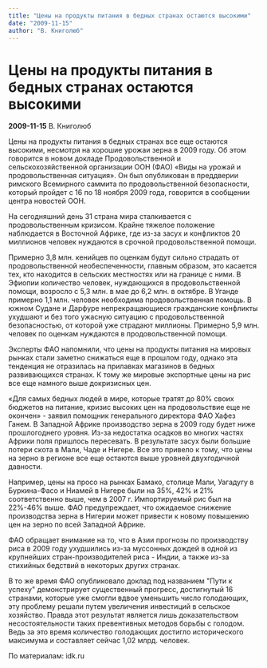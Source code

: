 ```yaml
---
title: "Цены на продукты питания в бедных странах остаются высокими"
date: "2009-11-15"
author: "В. Книголюб"
---
```


# Цены на продукты питания в бедных странах остаются высокими

**2009-11-15** В. Книголюб

Цены на продукты питания в бедных странах все еще остаются высокими, несмотря на хорошие урожаи зерна в 2009 году. Об этом говорится в новом докладе Продовольственной и сельскохозяйственной организации ООН (ФАО) «Виды на урожай и продовольственная ситуация». Он был опубликован в преддверии римского Всемирного саммита по продовольственной безопасности, который пройдет с 16 по 18 ноября 2009 года, говорится в сообщении центра новостей ООН.

На сегодняшний день 31 страна мира сталкивается с продовольственным кризисом. Крайне тяжелое положение наблюдается в Восточной Африке, где из-за засух и конфликтов 20 миллионов человек нуждаются в срочной продовольственной помощи.

Примерно 3,8 млн. кенийцев по оценкам будут сильно страдать от продовольственной необеспеченности, главным образом, это касается тех, кто находится в сельских местностях или на границе с ними. В Эфиопии количество человек, нуждающихся в продовольственной помощи, возросло с 5,3 млн. в мае до 6,2 млн. в октябре. В Уганде примерно 1,1 млн. человек необходима продовольственная помощь. В южном Судане и Дарфуре непрекращающиеся гражданские конфликты ухудшают и без того ужасную ситуацию с продовольственной безопасностью, от которой уже страдают миллионы. Примерно 5,9 млн. человек по оценкам нуждаются в продовольственной помощи.

Эксперты ФАО напомнили, что цены на продукты питания на мировых рынках стали заметно снижаться еще в прошлом году, однако эта тенденция не отразилась на прилавках магазинов в бедных развивающихся странах. К тому же мировые экспортные цены на рис все еще намного выше докризисных цен.

«Для самых бедных людей в мире, которые тратят до 80% своих бюджетов на питание, кризис высоких цен на продовольствие еще не окончен» - заявил помощник генерального директора ФАО Хафез Ганем. В Западной Африке производство зерна в 2009 году будет ниже прошлогоднего уровня. Из-за недостатка осадков во многих частях Африки поля пришлось пересевать. В результате засух были большие потери скота в Мали, Чаде и Нигере. Все это привело к тому, что цены на зерно в регионе все еще остаются выше уровней двухгодичной давности.

Например, цены на просо на рынках Бамако, столице Мали, Уагадугу в Буркина-Фасо и Ниамей в Нигере были на 35%, 42% и 21% соответственно выше, чем в 2007 г. Импортируемый рис был на 22%-46% выше. ФАО предупреждает, что ожидаемое снижение производства зерна в Нигерии может привести к новому повышению цен на зерно по всей Западной Африке.

ФАО обращает внимание на то, что в Азии прогнозы по производству риса в 2009 году ухудшились из-за муссонных дождей в одной из крупнейших стран-производителей риса - Индии, а также из-за стихийных бедствий в некоторых других странах.

В то же время ФАО опубликовало доклад под названием "Пути к успеху" демонстрирует существенный прогресс, достигнутый 16 странами, которые уже смогли вдвое уменьшить число голодающих, эту проблему решали путем увеличения инвестиций в сельское хозяйство. Правда этот результат является лишь доказательством несостоятельности таких превентивных методов борьбы с голодом. Ведь за это время количество голодающих достигло исторического максимума и составляет сейчас 1,02 млрд. человек.

По материалам: idk.ru